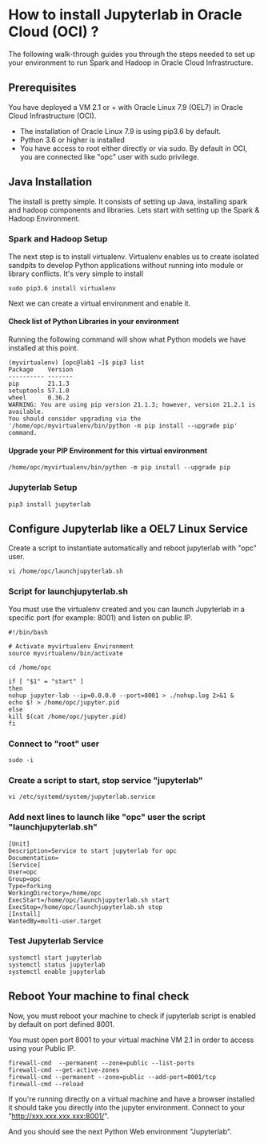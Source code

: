 # How to install Jupyterlab in Oracle Cloud (OCI) ?

The following walk-through guides you through the steps needed to set up your environment to run Spark and Hadoop in Oracle Cloud Infrastructure.

## Prerequisites

You have deployed a VM 2.1 or + with Oracle Linux 7.9 (OEL7) in Oracle Cloud Infrastructure (OCI).

- The installation of Oracle Linux 7.9 is using pip3.6 by default. 
- Python 3.6 or higher is installed
- You have access to root either directly or via sudo. By default in OCI, you are connected like "opc" user with sudo privilege.

## Java Installation

The install is pretty simple. It consists of setting up Java, installing spark and hadoop components and libraries. 
Lets start with setting up the Spark & Hadoop Environment.

### Spark and Hadoop Setup


The next step is to install virtualenv. Virtualenv enables us to create isolated sandpits to develop Python applications without running into module or library conflicts. It's very simple to install

```console
sudo pip3.6 install virtualenv
```

Next we can create a virtual environment and enable it.

#### Check list of Python Libraries in your environment

Running the following command will show what Python models we have installed at this point.

```console
(myvirtualenv) [opc@lab1 ~]$ pip3 list
Package    Version
---------- -------
pip        21.1.3
setuptools 57.1.0
wheel      0.36.2
WARNING: You are using pip version 21.1.3; however, version 21.2.1 is available.
You should consider upgrading via the '/home/opc/myvirtualenv/bin/python -m pip install --upgrade pip' command.
```

#### Upgrade your PIP Environment for this virtual environment

```console
/home/opc/myvirtualenv/bin/python -m pip install --upgrade pip
```
### Jupyterlab Setup

```console
pip3 install jupyterlab
```

## Configure Jupyterlab like a OEL7 Linux Service

Create a script to instantiate automatically and reboot jupyterlab with "opc" user.

```console
vi /home/opc/launchjupyterlab.sh
```


### Script for launchjupyterlab.sh

You must use the virtualenv created and you can launch Jupyterlab in a specific port (for example: 8001) and listen on public IP.

```console
#!/bin/bash

# Activate myvirtualenv Environment
source myvirtualenv/bin/activate

cd /home/opc

if [ "$1" = "start" ]
then
nohup jupyter-lab --ip=0.0.0.0 --port=8001 > ./nohup.log 2>&1 &
echo $! > /home/opc/jupyter.pid
else
kill $(cat /home/opc/jupyter.pid)
fi
```

### Connect to "root" user

```console
sudo -i
```

### Create a script to start, stop service "jupyterlab"

```console
vi /etc/systemd/system/jupyterlab.service
```


### Add next lines to launch like "opc" user the script "launchjupyterlab.sh"

```console
[Unit]
Description=Service to start jupyterlab for opc
Documentation=
[Service]
User=opc
Group=opc
Type=forking
WorkingDirectory=/home/opc
ExecStart=/home/opc/launchjupyterlab.sh start
ExecStop=/home/opc/launchjupyterlab.sh stop
[Install]
WantedBy=multi-user.target
```

### Test Jupyterlab Service

```console
systemctl start jupyterlab
systemctl status jupyterlab
systemctl enable jupyterlab
```

## Reboot Your machine to final check

Now, you must reboot your machine to check if jupyterlab script is enabled by default on port defined 8001.

You must open port 8001 to your virtual machine VM 2.1 in order to access using your Public IP.

```console
firewall-cmd  --permanent --zone=public --list-ports
firewall-cmd --get-active-zones
firewall-cmd --permanent --zone=public --add-port=8001/tcp
firewall-cmd --reload
```

If you're running directly on a virtual machine and have a browser installed it should take you directly into the jupyter environment. Connect to your "http://xxx.xxx.xxx.xxx:8001/".
  
And you should see the next Python Web environment "Jupyterlab".
